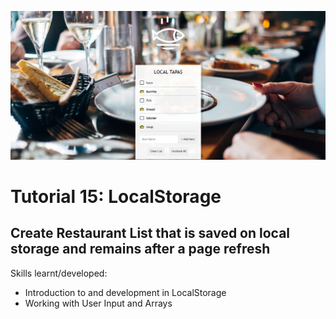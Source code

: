 ![](https://raw.githubusercontent.com/taylorkrn/JavaScript30-Tutorials/main/15%20-%20LocalStorage/screenshot.png)

# Tutorial 15: LocalStorage

## Create Restaurant List that is saved on local storage and remains after a page refresh

Skills learnt/developed:
- Introduction to and development in LocalStorage
- Working with User Input and Arrays
